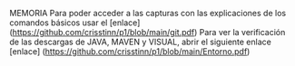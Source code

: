 MEMORIA 
Para poder acceder a las capturas con las explicaciones de los comandos básicos usar el [enlace] (https://github.com/crisstinn/p1/blob/main/git.pdf)
Para ver la verificación de las descargas de JAVA, MAVEN y VISUAL, abrir el siguiente enlace [enlace] (https://github.com/crisstinn/p1/blob/main/Entorno.pdf)